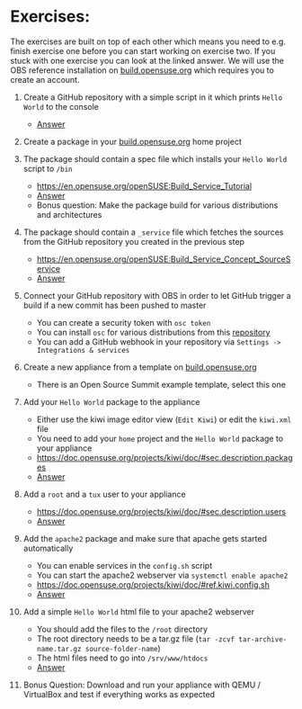 # Exercises:

The exercises are built on top of each other which means you need to e.g. finish exercise one before you can start working on exercise two.
If you stuck with one exercise you can look at the linked answer.
We will use the OBS reference installation on [build.opensuse.org](https://build.opensuse.org) which requires you to create an account.

1. Create a GitHub repository with a simple script in it which prints ``Hello World`` to the console
      * [Answer](answers/exercise-1)

2. Create a package in your [build.opensuse.org](https://build.opensuse.org) home project

3. The package should contain a spec file which installs your ``Hello World`` script to ``/bin``
      * https://en.opensuse.org/openSUSE:Build_Service_Tutorial
      * [Answer](answers/exercise-3)
      * Bonus question: Make the package build for various distributions and architectures

4. The package should contain a ``_service`` file which fetches the sources from the GitHub repository you created in the previous step
      * https://en.opensuse.org/openSUSE:Build_Service_Concept_SourceService
      * [Answer](answers/exercise-4)

5. Connect your GitHub repository with OBS in order to let GitHub trigger a build if a new commit has been pushed to master
      * You can create a security token with `osc token`
      * You can install `osc` for various distributions from this [repository](http://download.opensuse.org/repositories/openSUSE:/Tools/) 
      * You can add a GitHub webhook in your repository via ``Settings -> Integrations & services``

6. Create a new appliance from a template on [build.opensuse.org](https://build.opensuse.org/image_templates)
      * There is an Open Source Summit example template, select this one

7. Add your ``Hello World`` package to the appliance
      * Either use the kiwi image editor view (``Edit Kiwi``) or edit the ``kiwi.xml`` file
      * You need to add your ``home`` project and the ``Hello World`` package to your appliance
      * https://doc.opensuse.org/projects/kiwi/doc/#sec.description.packages
      * [Answer](answers/exercise-7)

8. Add a ``root`` and a ``tux`` user to your appliance
      * https://doc.opensuse.org/projects/kiwi/doc/#sec.description.users
      * [Answer](answers/exercise-8)

9. Add the ``apache2`` package and make sure that apache gets started automatically
      * You can enable services in the `config.sh` script
      * You can start the apache2 webserver via ``systemctl enable apache2``
      * https://doc.opensuse.org/projects/kiwi/doc/#ref.kiwi.config.sh
      * [Answer](answers/exercise-9)

10. Add a simple ``Hello World`` html file to your apache2 webserver
      * You should add the files to the ``/root`` directory
      * The root directory needs to be a tar.gz file (``tar -zcvf tar-archive-name.tar.gz source-folder-name``)
      * The html files need to go into ``/srv/www/htdocs``
      * [Answer](answers/exercise-11)

13. Bonus Question: Download and run your appliance with QEMU / VirtualBox and test if everything works as expected
